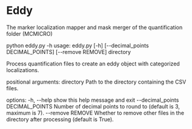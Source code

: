 # Eddy
The marker localization mapper and mask merger of the quantification folder (MCMICRO)

python eddy.py -h
usage: eddy.py [-h] [--decimal_points DECIMAL_POINTS] [--remove REMOVE] directory

Process quantification files to create an eddy object with categorized localizations.

positional arguments:
  directory             Path to the directory containing the CSV files.

options:
  -h, --help            show this help message and exit
  --decimal_points DECIMAL_POINTS
                        Number of decimal points to round to (default is 3, maximum is 7).
  --remove REMOVE       Whether to remove other files in the directory after processing (default is True).


